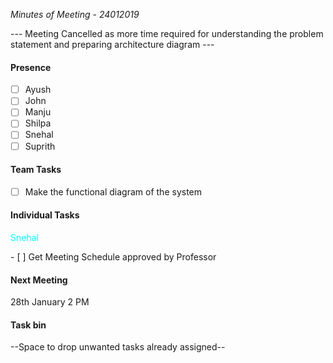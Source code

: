 *Minutes of Meeting - 24012019*

--- Meeting Cancelled as more time required for understanding the problem statement
and preparing architecture diagram ---
#### Presence
- [ ] Ayush
- [ ] John
- [ ] Manju
- [ ] Shilpa
- [ ] Snehal
- [ ] Suprith

#### Team Tasks
- [ ] Make the functional diagram of the system

#### Individual Tasks

<p style='color:Cyan'>Snehal</p>
- [ ] Get Meeting Schedule approved by Professor

#### Next Meeting
28th January 2 PM

#### Task bin
--Space to drop unwanted tasks already assigned--
